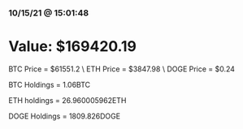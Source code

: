 ### 10/15/21 @ 15:01:48 

# Value: $169420.19



BTC Price = $61551.2
\ ETH Price = $3847.98
\ DOGE Price = $0.24


BTC Holdings = 1.06BTC

 ETH holdings = 26.960005962ETH

 DOGE Holdings = 1809.826DOGE

